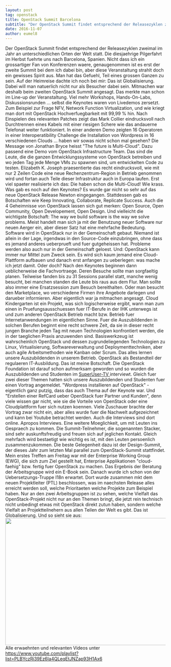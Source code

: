 ```yaml
---
layout: post
tag: openstack
title: OpenStack Summit Barcelona
subtitle: "Der OpenStack Summit findet entsprechend der Releasezyklen zweimal im Jahr an unterschiedlichen Orten der Welt statt. Die diesjaehrige Pilgerfahrt im Herbst fuehrte uns nach Barcelona, Spanien. Nicht dass ich ein grossartiger Fan von Konferenzen waere,&hellip;"
date: 2016-11-07
author: eumel8
---
```


Der OpenStack Summit findet entsprechend der Releasezyklen zweimal im Jahr an unterschiedlichen Orten der Welt statt. Die diesjaehrige Pilgerfahrt im Herbst fuehrte uns nach Barcelona, Spanien. Nicht dass ich ein grossartiger Fan von Konferenzen waere, genaugenommen ist es erst der zweite Summit bei dem ich dabei bin, aber diese Veranstaltung strahlt doch ein gewisses Spirit aus. Man hat das Gefuehl, Teil eines grossen Ganzen zu sein. Auf der Heimreise dachte ich noch bei mir: Das ist Globalisierung.
<br/>
Dabei will man natuerlich nicht nur als Besucher dabei sein. Mitmachen war deshalb beim zweiten OpenStack Summit angesagt. Das merkte man schon im Line-up der Veranstaltung. Viel mehr Workshops, Hands-On-Labs, Diskussionsrunden ... selbst die Keynotes waren von Livedemos zersetzt. Zum Beispiel zur Frage NFV, Network Function Virtualization, und wie kriegt man dort mit OpenStack Hochverfuegbarkeit mit 99,99 % hin. Nach Einspielen des relevanten Patches zeigt das Mark Collier eindrucksvoll nach Durchtrennen eines Kabels mit einer riesigen Schere wie das andauerne Telefonat weiter funktioniert. In einer anderen Demo zeigten 16 Operatoren in einer Interoperatibility Challenge die Installation von Wordpress in 16 verschiedenen Clouds ... haben wir sowas nicht schon mal gesehen? Die Message von Jonathan Bryce heisst "The future is Multi-Cloud". Dazu passend eine Demo vom OpenStack Infrastructure Team. Das sind die Leute, die die ganzen Entwicklungssysteme von OpenStack betreiben und wo jeden Tag jede Menge VMs zu spawnen sind, um entwickelten Code zu testen. Elizabeth K. Joseph praesentierte das recht eindrucksvoll, wie mit nur 2 Zeilen Code eine neue Rechenzentrum-Region in Betrieb genommen wird und fortan auch Teile dieser Infrastruktur auch in Europa laufen. Erst viel spaeter realisierte ich das: Die haben schon die Multi-Cloud! Wie krass.
Was gab es noch auf den Keynotes? Es wurde gar nicht so sehr auf das neue OpenStack Release Newton eingegangen. Stattdessen gab es Botschaften wie Keep Innovating, Collaborate, Replicate Success. Auch die 4 Geheimnisse von OpenStack lassen sich gut merken: Open Source, Open Community, Open Developement, Open Design. Und vielleicht die wichtigste Botschaft: The way we build software is the way we solve problems. Meist handelt man sich ja mit der Benutzung neuer Software nur neuen Aerger ein, aber dieser Satz hat eine mehrfache Bedeutung. Software wird in OpenStack nur in der Gemeinschaft gebaut. Niemand ist allein in der Lage, irgendwas in den Source-Code einzubringen, ohne dass es jemand anderes ueberprueft und fuer gutgeheissen hat. Probleme werden also auch nur in der Gemeinschaft geloest. Und: OpenStack kann immer nur Mittel zum Zweck sein. Es wird sich kaum jemand eine Cloud-Plattform aufbauen und danach erst anfangen zu ueberlegen: was mache ich jetzt damit. Oder doch?
Nach den Keynotes beginnen dann ueblicherweise die Fachvortraege. Deren Besuche sollte man sorgfaeltig planen. Teilweise fanden bis zu 31 Sessions parallel statt, manche wenig besucht, bei manchen standen die Leute bis raus aus dem Flur. Man sollte also immer eine Ersatzsession zum Besuch bereithalten. Oder man besucht den Marketplace, wo verschiedene Firmen ihre Angebote darlegen und darueber informieren. Aber eigentlich war ja mitmachen angesagt.
Cloud Kindergarten ist ein Projekt, was sich logischerweise ergibt, wann man zum einen in Pruefungsausschuessen fuer IT-Berufe in der IHK unterwegs ist und zum anderen OpenStack Betrieb macht bzw. Betrieb fuer Internetanwendungen im eigentlichen Sinne. Fuer die Auszubildenden in solchen Berufen beginnt eine recht schwere Zeit, da sie in dieser recht jungen Branche jeden Tag mit neuen Technologien konfrontiert werden, die in der taeglichen Praxis anzuwenden sind. Basiswerkzeug ist wahrscheinlich OpenStack und dessen zugrundeliegenden Technologien zu Linux, Virtualisierung, Softwareverwaltung und Deploymenttechniken, aber auch agile Arbeitsmethoden wie Kanban oder Scrum. Das alles lernen unsere Auszubildenden in unserem Betrieb. OpenStack als Bestandteil der regulaeren IT-Ausbildung. Das ist meine Botschaft. Die OpenStack Foundation ist darauf schon aufmerksam geworden und so wurden die Auszubildenden und Studenten im <a href="http://superuser.openstack.org/section/superuser-tv/">SuperUser-TV </a>interviewt.
Gleich fuer zwei dieser Themen hatten sich unsere Auszubildenden und Studenten fuer einen Vortrag angemeldet. "Wordpress installieren auf OpenStack" - eigentlich ganz putzig, dass das auch Thema auf der Keynote war. Und "Erstellen einer RefCard ueber OpenStack fuer Partner und Kunden", denn viele wissen gar nicht, wie sie die Vorteile von OpenStack oder eine Cloudplattform fuer sich nutzen koennen. Viele Zuschauer brachte der Vortrag zwar nicht ein, aber alles wurde fuer die Nachwelt aufgezeichnet und kann bei Youtube betrachtet werden. Auch die Interviews sind dort online.
Apropos Interviews. Eine weitere Moeglichkeit, um mit Leuten ins Gespraech zu kommen. Die Summit-Teilnehmer, die sogenannten Stacker, sind sehr auskunftsfreudig und freuen sich auf jeglichen Kontakt. Gleich mehrfach wird bestaetigt wie wichtig es ist, mit den Leuten persoenlich zusammenzukommen. 
Die beste Gelegenheit dazu ist der Design-Summit, der dieses Jahr zum letzten Mal parallel zum OpenStack-Summit stattfindet. Mein erstes Treffen am Freitag war mit der Enterprise Working Group (EWG), die sich zum Ziel gestellt hat, Enterprise Applikationen "cloud-faehig" bzw. fertig fuer OpenStack zu machen. Das Ergebnis der Beratung der Arbeitsgruppe wird ein E-Book sein. Danach wurde ich schon von der Uebersetzungs-Truppe I18n erwartet. Dort wurde zusammen mkt dem neuen Projektleiter (PTL) beschlossen, was im naechsten Release alles erreicht werden soll, welche Prioritaeten welche Projekte zum Beispiel haben.
Nur an den zwei Arbeitsgruppen ist zu sehen, welche Vielfalt das OpenStack-Projekt nicht nur an den Themen bringt, die jetzt rein technisch nicht unbedingt etwas mit OpenStack direkt zutun haben, sondern welche Vielfalt an Projektteilnehern aus allen Teilen der Welt es gibt. Das ist Globalisierung. Und so sieht sie aus: 
<br />
<img src="/blogs/media/blogs/eumel/quick-uploads/p579/wp_20161028_18_08_44_pro.jpg?mtime=1478542181" alt="" width="707" height="398" />
<br />
Alle erwaehnten und relevanten Videos unter https://www.youtube.com/playlist?list=PLBYczRi39Ez6Ia4QLeqEtJNZap93H1Ax6
